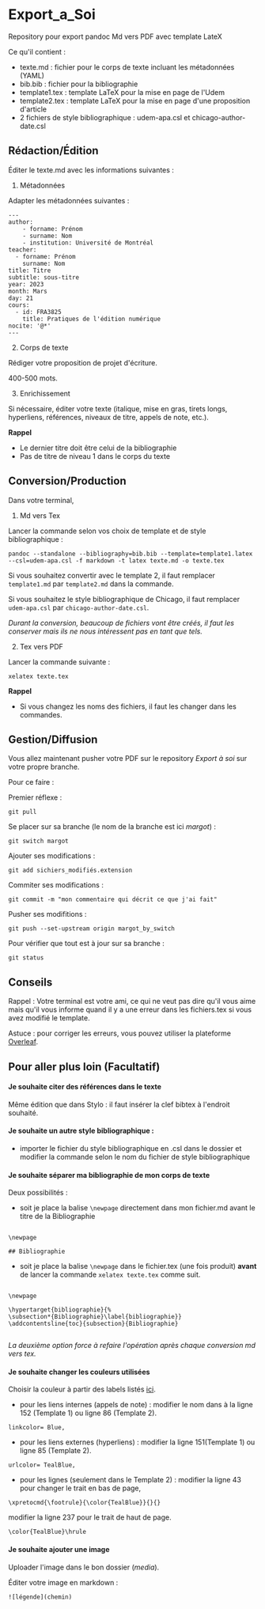 # Export_a_Soi
Repository pour export pandoc Md vers PDF avec template LateX

Ce qu'il contient : 

- texte.md : fichier pour le corps de texte incluant les métadonnées (YAML)
- bib.bib : fichier pour la bibliographie
- template1.tex : template LaTeX pour la mise en page de l'Udem
- template2.tex : template LaTeX pour la mise en page d'une proposition d'article
- 2 fichiers de style bibliographique : udem-apa.csl et chicago-author-date.csl

## Rédaction/Édition

Éditer le texte.md avec les informations suivantes : 

1. Métadonnées 

Adapter les métadonnées suivantes : 

```
--- 
author: 
    - forname: Prénom
    - surname: Nom
    - institution: Université de Montréal
teacher: 
  - forname: Prénom
    surname: Nom
title: Titre
subtitle: sous-titre
year: 2023
month: Mars
day: 21
cours:
  - id: FRA3825
    title: Pratiques de l'édition numérique
nocite: '@*'
---
```

2. Corps de texte 

Rédiger votre proposition de projet d'écriture. 

400-500 mots. 

3. Enrichissement

Si nécessaire, éditer votre texte (italique, mise en gras, tirets longs, hyperliens, références, niveaux de titre, appels de note, etc.).

**Rappel**

- Le dernier titre doit être celui de la bibliographie
- Pas de titre de niveau 1 dans le corps du texte


## Conversion/Production

Dans votre terminal, 

1. Md vers Tex

Lancer la commande selon vos choix de template et de style bibliographique : 

```
pandoc --standalone --bibliography=bib.bib --template=template1.latex --csl=udem-apa.csl -f markdown -t latex texte.md -o texte.tex
```

Si vous souhaitez convertir avec le template 2, il faut remplacer `template1.md` par `template2.md` dans la commande. 

Si vous souhaitez le style bibliographique de Chicago, il faut remplacer `udem-apa.csl` par `chicago-author-date.csl`.

*Durant la conversion, beaucoup de fichiers vont être créés, il faut les conserver mais ils ne nous intéressent pas en tant que tels.*

2. Tex vers PDF

Lancer la commande suivante : 

```
xelatex texte.tex 
```

**Rappel** 
- Si vous changez les noms des fichiers, il faut les changer dans les commandes. 

## Gestion/Diffusion 

Vous allez maintenant pusher votre PDF sur le repository *Export à soi* sur votre propre branche. 

Pour ce faire : 

Premier réflexe : 

```
git pull

```

Se placer sur sa branche (le nom de la branche est ici *margot*) : 

```
git switch margot
```

Ajouter ses modifications : 

```
git add sichiers_modifiés.extension
```

Commiter ses modifications : 

```
git commit -m "mon commentaire qui décrit ce que j'ai fait"
```

Pusher ses modifitions : 

```
git push --set-upstream origin margot_by_switch
```

Pour vérifier que tout est à jour sur sa branche : 

```
git status
```

## Conseils 

Rappel : Votre terminal est votre ami, ce qui ne veut pas dire qu'il vous aime mais qu'il vous informe quand il y a une erreur dans les fichiers.tex si vous avez modifié le template. 

Astuce : pour corriger les erreurs, vous pouvez utiliser la plateforme [Overleaf](https://fr.overleaf.com/).



## Pour aller plus loin (Facultatif)

#### Je souhaite citer des références dans le texte 

Même édition que dans Stylo : il faut insérer la clef bibtex à l'endroit souhaité. 

#### Je souhaite un autre style bibliographique : 

- importer le fichier du style bibliographique en .csl dans le dossier et modifier la commande selon le nom du fichier de style bibliographique 

#### Je souhaite séparer ma bibliographie de mon corps de texte 

Deux possibilités : 

- soit je place la balise `\newpage` directement dans mon fichier.md avant le titre de la Bibliographie 

```

\newpage

## Bibliographie

```

- soit je place la balise `\newpage` dans le fichier.tex (une fois produit) **avant** de lancer la commande `xelatex texte.tex` comme suit.

```

\newpage

\hypertarget{bibliographie}{%
\subsection*{Bibliographie}\label{bibliographie}}
\addcontentsline{toc}{subsection}{Bibliographie}


```

*La deuxième option force à refaire l'opération après chaque conversion md vers tex.*

#### Je souhaite changer les couleurs utilisées 
 
Choisir la couleur à partir des labels listés [ici](https://www.latextemplates.com/svgnames-colors).

- pour les liens internes (appels de note) : modifier le nom dans à la ligne 152 (Template 1) ou ligne 86 (Template 2). 

```
linkcolor= Blue,
```

- pour les liens externes (hyperliens) : modifier la ligne 151(Template 1) ou ligne 85 (Template 2). 

```
urlcolor= TealBlue,
```

- pour les lignes (seulement dans le Template 2) : modifier la ligne 43 pour changer le trait en bas de page, 

```
\xpretocmd{\footrule}{\color{TealBlue}}{}{}
```

modifier la ligne 237 pour le trait de haut de page. 

```
\color{TealBlue}\hrule
```

#### Je souhaite ajouter une image 

Uploader l'image dans le bon dossier (*media*).

Éditer votre image en markdown : 

```
![légende](chemin)
```
